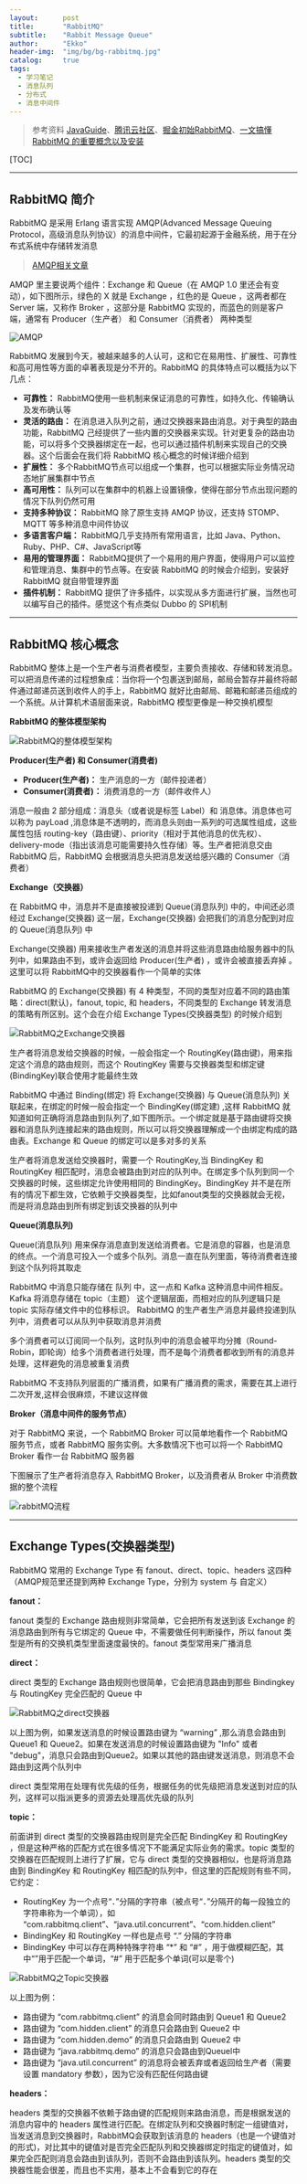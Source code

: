 ```yaml
---
layout:      post
title:       "RabbitMQ"
subtitle:    "Rabbit Message Queue"
author:      "Ekko"
header-img:  "img/bg/bg-rabbitmq.jpg"
catalog:     true
tags:
  - 学习笔记
  - 消息队列
  - 分布式
  - 消息中间件
---
```


> 参考资料 [JavaGuide](https://github.com/Snailclimb/JavaGuide/blob/master/docs/system-design/data-communication/rabbitmq.md)、[腾讯云社区](https://cloud.tencent.com/developer/article/1578104)、[掘金初始RabbitMQ](https://juejin.im/post/6844903975360135176)、[一文搞懂 RabbitMQ 的重要概念以及安装](https://cloud.tencent.com/developer/news/372423)

[TOC]

---

## RabbitMQ 简介

RabbitMQ 是采用 Erlang 语言实现 AMQP(Advanced Message Queuing Protocol，高级消息队列协议）的消息中间件，它最初起源于金融系统，用于在分布式系统中存储转发消息

> [AMQP相关文章](https://zxnchupg.github.io/2020/08/19/%E6%B6%88%E6%81%AF%E9%98%9F%E5%88%97/)

AMQP 里主要说两个组件：Exchange 和 Queue（在 AMQP 1.0 里还会有变动），如下图所示，绿色的 X 就是  Exchange ，红色的是 Queue ，这两者都在 Server 端，又称作 Broker ，这部分是 RabbitMQ  实现的，而蓝色的则是客户端，通常有 Producer（生产者） 和 Consumer（消费者） 两种类型

![AMQP](https://github.com/zxNchuPG/zxNchuPG.github.io/blob/master/img/notes/AMQP.png?raw=true)

RabbitMQ 发展到今天，被越来越多的人认可，这和它在易用性、扩展性、可靠性和高可用性等方面的卓著表现是分不开的。RabbitMQ 的具体特点可以概括为以下几点：

- **可靠性：** RabbitMQ使用一些机制来保证消息的可靠性，如持久化、传输确认及发布确认等
- **灵活的路由：** 在消息进入队列之前，通过交换器来路由消息。对于典型的路由功能，RabbitMQ 己经提供了一些内置的交换器来实现。针对更复杂的路由功能，可以将多个交换器绑定在一起，也可以通过插件机制来实现自己的交换器。这个后面会在我们将 RabbitMQ 核心概念的时候详细介绍到
- **扩展性：** 多个RabbitMQ节点可以组成一个集群，也可以根据实际业务情况动态地扩展集群中节点
- **高可用性：** 队列可以在集群中的机器上设置镜像，使得在部分节点出现问题的情况下队列仍然可用
- **支持多种协议：** RabbitMQ 除了原生支持 AMQP 协议，还支持 STOMP、MQTT 等多种消息中间件协议
- **多语言客户端：** RabbitMQ几乎支持所有常用语言，比如 Java、Python、Ruby、PHP、C#、JavaScript等
- **易用的管理界面：** RabbitMQ提供了一个易用的用户界面，使得用户可以监控和管理消息、集群中的节点等。在安装 RabbitMQ 的时候会介绍到，安装好 RabbitMQ 就自带管理界面
- **插件机制：** RabbitMQ 提供了许多插件，以实现从多方面进行扩展，当然也可以编写自己的插件。感觉这个有点类似 Dubbo 的 SPI机制

---

## RabbitMQ 核心概念

RabbitMQ 整体上是一个生产者与消费者模型，主要负责接收、存储和转发消息。可以把消息传递的过程想象成：当你将一个包裹送到邮局，邮局会暂存并最终将邮件通过邮递员送到收件人的手上，RabbitMQ 就好比由邮局、邮箱和邮递员组成的一个系统。从计算机术语层面来说，RabbitMQ 模型更像是一种交换机模型

**RabbitMQ 的整体模型架构**

![RabbitMQ的整体模型架构](https://github.com/zxNchuPG/zxNchuPG.github.io/blob/master/img/notes/RabbitMQ%E7%9A%84%E6%95%B4%E4%BD%93%E6%A8%A1%E5%9E%8B%E6%9E%B6%E6%9E%84.jpg?raw=true)

**Producer(生产者) 和 Consumer(消费者)**

- **Producer(生产者)：** 生产消息的一方（邮件投递者）
- **Consumer(消费者)：** 消费消息的一方（邮件收件人）

消息一般由 2 部分组成：消息头（或者说是标签 Label）和 消息体。消息体也可以称为 payLoad ,消息体是不透明的，而消息头则由一系列的可选属性组成，这些属性包括 routing-key（路由键）、priority（相对于其他消息的优先权）、delivery-mode（指出该消息可能需要持久性存储）等。生产者把消息交由 RabbitMQ 后，RabbitMQ 会根据消息头把消息发送给感兴趣的 Consumer（消费者）

**Exchange（交换器）**

在 RabbitMQ 中，消息并不是直接被投递到 Queue(消息队列) 中的，中间还必须经过 Exchange(交换器) 这一层，Exchange(交换器) 会把我们的消息分配到对应的 Queue(消息队列) 中

Exchange(交换器) 用来接收生产者发送的消息并将这些消息路由给服务器中的队列中，如果路由不到，或许会返回给 Producer(生产者) ，或许会被直接丢弃掉 。这里可以将 RabbitMQ中的交换器看作一个简单的实体

RabbitMQ 的 Exchange(交换器) 有 4 种类型，不同的类型对应着不同的路由策略：direct(默认)，fanout, topic, 和 headers，不同类型的 Exchange 转发消息的策略有所区别。这个会在介绍 Exchange Types(交换器类型) 的时候介绍到

![RabbitMQ之Exchange交换器](https://github.com/zxNchuPG/zxNchuPG.github.io/blob/master/img/notes/RabbitMQ%E4%B9%8BExchange%E4%BA%A4%E6%8D%A2%E5%99%A8.jpg?raw=true)

生产者将消息发给交换器的时候，一般会指定一个 RoutingKey(路由键)，用来指定这个消息的路由规则，而这个 RoutingKey 需要与交换器类型和绑定键(BindingKey)联合使用才能最终生效

RabbitMQ 中通过 Binding(绑定) 将 Exchange(交换器) 与 Queue(消息队列) 关联起来，在绑定的时候一般会指定一个 BindingKey(绑定建) ,这样 RabbitMQ 就知道如何正确将消息路由到队列了,如下图所示。一个绑定就是基于路由键将交换器和消息队列连接起来的路由规则，所以可以将交换器理解成一个由绑定构成的路由表。Exchange 和 Queue 的绑定可以是多对多的关系

生产者将消息发送给交换器时，需要一个 RoutingKey,当 BindingKey 和 RoutingKey 相匹配时，消息会被路由到对应的队列中。在绑定多个队列到同一个交换器的时候，这些绑定允许使用相同的 BindingKey。BindingKey 并不是在所有的情况下都生效，它依赖于交换器类型，比如fanout类型的交换器就会无视，而是将消息路由到所有绑定到该交换器的队列中

**Queue(消息队列)**

Queue(消息队列) 用来保存消息直到发送给消费者。它是消息的容器，也是消息的终点。一个消息可投入一个或多个队列。消息一直在队列里面，等待消费者连接到这个队列将其取走

RabbitMQ 中消息只能存储在 队列 中，这一点和 Kafka 这种消息中间件相反。Kafka 将消息存储在 topic（主题） 这个逻辑层面，而相对应的队列逻辑只是 topic 实际存储文件中的位移标识。 RabbitMQ 的生产者生产消息并最终投递到队列中，消费者可以从队列中获取消息并消费

多个消费者可以订阅同一个队列，这时队列中的消息会被平均分摊（Round-Robin，即轮询）给多个消费者进行处理，而不是每个消费者都收到所有的消息并处理，这样避免的消息被重复消费

RabbitMQ 不支持队列层面的广播消费，如果有广播消费的需求，需要在其上进行二次开发,这样会很麻烦，不建议这样做

**Broker（消息中间件的服务节点）**

对于 RabbitMQ 来说，一个 RabbitMQ Broker 可以简单地看作一个 RabbitMQ 服务节点，或者 RabbitMQ 服务实例。大多数情况下也可以将一个 RabbitMQ Broker 看作一台 RabbitMQ 服务器

下图展示了生产者将消息存入 RabbitMQ Broker，以及消费者从 Broker 中消费数据的整个流程

![rabbitMQ流程](https://github.com/zxNchuPG/zxNchuPG.github.io/blob/master/img/notes/rabbitMQ%E6%B5%81%E7%A8%8B.jpg?raw=true)

---

## Exchange Types(交换器类型)

RabbitMQ 常用的 Exchange Type 有 fanout、direct、topic、headers 这四种（AMQP规范里还提到两种 Exchange Type，分别为 system 与 自定义）

**fanout：**

fanout 类型的 Exchange 路由规则非常简单，它会把所有发送到该 Exchange 的消息路由到所有与它绑定的 Queue 中，不需要做任何判断操作，所以 fanout 类型是所有的交换机类型里面速度最快的。fanout 类型常用来广播消息

**direct：**

direct 类型的 Exchange 路由规则也很简单，它会把消息路由到那些 Bindingkey 与 RoutingKey 完全匹配的 Queue 中

![RabbitMQ之direct交换器](https://github.com/zxNchuPG/zxNchuPG.github.io/blob/master/img/notes/RabbitMQ%E4%B9%8Bdirect%E4%BA%A4%E6%8D%A2%E5%99%A8.jpg?raw=true)

以上图为例，如果发送消息的时候设置路由键为 “warning” ,那么消息会路由到 Queue1 和 Queue2。如果在发送消息的时候设置路由键为 "Info" 或者 "debug"，消息只会路由到Queue2。如果以其他的路由键发送消息，则消息不会路由到这两个队列中

direct 类型常用在处理有优先级的任务，根据任务的优先级把消息发送到对应的队列，这样可以指派更多的资源去处理高优先级的队列

**topic：**

前面讲到 direct 类型的交换器路由规则是完全匹配 BindingKey 和 RoutingKey ，但是这种严格的匹配方式在很多情况下不能满足实际业务的需求。topic 类型的交换器在匹配规则上进行了扩展，它与 direct 类型的交换器相似，也是将消息路由到 BindingKey 和 RoutingKey 相匹配的队列中，但这里的匹配规则有些不同，它约定：

- RoutingKey 为一个点号“．”分隔的字符串（被点号“．”分隔开的每一段独立的字符串称为一个单词），如 “com.rabbitmq.client”、“java.util.concurrent”、“com.hidden.client”
- BindingKey 和 RoutingKey 一样也是点号 “.” 分隔的字符串
- BindingKey 中可以存在两种特殊字符串 “*” 和 “#” ，用于做模糊匹配，其中“”用于匹配一个单词，“#” 用于匹配多个单词(可以是零个)

![RabbitMQ之Topic交换器](https://github.com/zxNchuPG/zxNchuPG.github.io/blob/master/img/notes/RabbitMQ%E4%B9%8BTopic%E4%BA%A4%E6%8D%A2%E5%99%A8.jpg?raw=true)

以上图为例：
- 路由键为 “com.rabbitmq.client” 的消息会同时路由到 Queue1 和 Queue2
- 路由键为 “com.hidden.client” 的消息只会路由到 Queue2 中
- 路由键为 “com.hidden.demo” 的消息只会路由到 Queue2 中
- 路由键为 “java.rabbitmq.demo” 的消息只会路由到Queuel中
- 路由键为 “java.util.concurrent” 的消息将会被丢弃或者返回给生产者（需要设置 mandatory 参数），因为它没有匹配任何路由键

**headers：**

headers 类型的交换器不依赖于路由键的匹配规则来路由消息，而是根据发送的消息内容中的 headers 属性进行匹配。在绑定队列和交换器时制定一组键值对，当发送消息到交换器时，RabbitMQ会获取到该消息的 headers（也是一个键值对的形式)，对比其中的键值对是否完全匹配队列和交换器绑定时指定的键值对，如果完全匹配则消息会路由到该队列，否则不会路由到该队列。headers 类型的交换器性能会很差，而且也不实用，基本上不会看到它的存在


